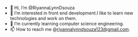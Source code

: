 - 👋 Hi, I’m @RiyannaLynnDsouza
- 👀 I’m interested in  front end development.I like to learn new technologies  and work on them. 
- 🌱 I’m currently learning computer science engineering.
- 📫 How to reach me @riyannalynndsouza123@gmail.com.

<!---
RiyannaLynnDsouza/RiyannaLynnDsouza is a ✨ special ✨ repository because its `README.md` (this file) appears on your GitHub profile.
You can click the Preview link to take a look at your changes.
--->
